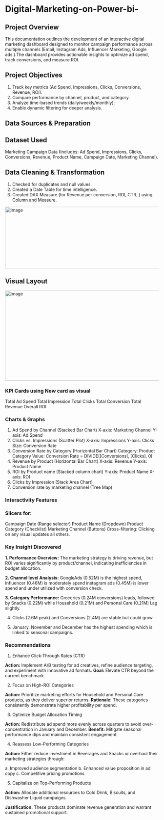 # Digital-Marketing-on-Power-bi-
## Project Overview
This documentation outlines the development of an interactive digital marketing dashboard designed to monitor campaign performance across multiple channels (Email, Instagram Ads, Influencer Marketing, Google ads.).The dashboard provides actionable insights to optimize ad spend, track conversions, and measure ROI.
## Project Objectives
1. Track key metrics (Ad Spend, Impressions, Clicks, Conversions, Revenue, ROI).
2. Compare performance by channel, product, and category.
3. Analyze time-based trends (daily/weekly/monthly).
4. Enable dynamic filtering for deeper analysis.

## Data Sources & Preparation
## Dataset Used
Marketing Campaign Data (Includes: Ad Spend, Impressions, Clicks, Conversions, Revenue, Product Name, Campaign Date, Marketing Channel).
## Data Cleaning & Transformation
1. Checked for duplicates and null values.
2. Created a Date Table for time intelligence.
3. Created DAX Measure (for Revenue per conversion, ROI, CTR, ) using Column and Measure.

<img width="508" height="201" alt="image" src="https://github.com/user-attachments/assets/1d702f47-3977-4ccd-813c-39549a854332" />


## Visual Layout

<img width="509" height="294" alt="image" src="https://github.com/user-attachments/assets/32354a93-25c0-42ba-bea3-055853964340" />


### KPI Cards using New card as visual
Total Ad Spend
Total Impression
Total Clicks
Total Conversion
Total Revenue
Overall ROI
### Charts & Graphs
1. Ad Spend by Channel (Stacked Bar Chart)
X-axis: Marketing Channel
Y-axis: Ad Spend
2. Clicks vs. Impressions (Scatter Plot)
X-axis: Impressions
Y-axis: Clicks
Size: Conversion Rate
3. Conversion Rate by Category (Horizontal Bar Chart)
Category: Product Category
Value: Conversion Rate = DIVIDE([Conversions], [Clicks], 0)
4. Revenue by Product (Horizontal Bar Chart)
X-axis: Revenue
Y-axis: Product Name
5. ROI by Product name (Stacked column chart)
Y-axis: Product Name
X-axis: ROI
6. Clicks by Impression (Stack Area Chart)
7. Conversion rate by marketing channel (Tree Map)
 ### Interactivity Features
### Slicers for:
Campaign Date (Range selector)
Product Name (Dropdown)
Product Category (Checklist)
Marketing Channel (Buttons)
Cross-filtering: Clicking on any visual updates all others.
### Key Insight Discovered

**1. Performance Overview:** The marketing strategy is driving revenue, but ROI varies significantly by product/channel, indicating inefficiencies in budget allocation.

**2. Channel level Analysis:** GoogleAds (0.52M) is the highest spend, Influencer (0.46M) is moderately spend  instagram ads (0.45M) is lower spend and under utilized with conversion check.

**3. Category Performance:** Groceries (0.24M conversions) leads, followed by Snacks (0.22M) while Household (0.21M) and Personal Care (0.21M) l.ag slightly.

4. Clicks (2.6M peak) and Conversions (2.4M) are stable but could grow

5. January, November and December has the highest spending which is linked to seasonal campaigns.

### Recommendations
1. Enhance Click-Through Rates (CTR)

**Action:** Implement A/B testing for ad creatives, refine audience targeting, and experiment with innovative ad formats.
**Goal:** Elevate CTR beyond the current benchmark.

2. Focus on High-ROI Categories

**Action:** Prioritize marketing efforts for Household and Personal Care products, as they deliver superior returns.
**Rationale:** These categories consistently demonstrate higher profitability per spend.

3. Optimize Budget Allocation Timing

**Action:** Redistribute ad spend more evenly across quarters to avoid over-concentration in January and December.
**Benefit:** Mitigate seasonal performance dips and maintain consistent engagement.

4. Reassess Low-Performing Categories

**Action:** Either reduce investment in Beverages and Snacks or overhaul their marketing strategies through:

a. Improved audience segmentation
b. Enhanced value proposition in ad copy
c. Competitive pricing promotions

5. Capitalize on Top-Performing Products

**Action:** Allocate additional resources to Cold Drink, Biscuits, and Dishwasher Liquid campaigns.

**Justification:** These products dominate revenue generation and warrant sustained promotional support.







